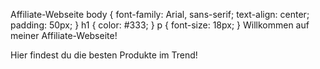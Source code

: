 Affiliate-Webseite body { font-family: Arial, sans-serif; text-align: center; padding: 50px; } h1 { color: #333; } p { font-size: 18px; } Willkommen auf meiner Affiliate-Webseite! 

Hier findest du die besten Produkte im Trend!

